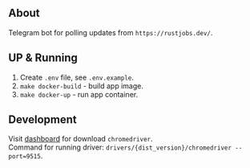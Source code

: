 ## About

Telegram bot for polling updates from `https://rustjobs.dev/`.  

## UP & Running

1. Create `.env` file, see `.env.example`.  
2. `make docker-build` - build app image.   
3. `make docker-up` - run app container.  

## Development

Visit [dashboard](https://googlechromelabs.github.io/chrome-for-testing/) for download `chromedriver`.   
Command for running driver: `drivers/{dist_version}/chromedriver --port=9515`.  